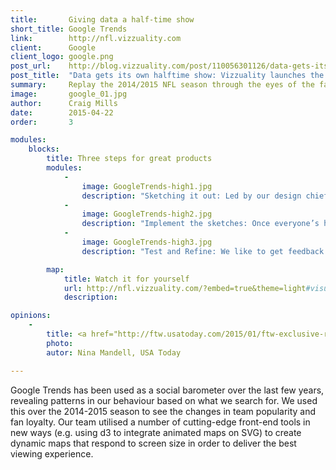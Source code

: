 ```yaml
---
title:       Giving data a half-time show
short_title: Google Trends
link:        http://nfl.vizzuality.com
client:      Google
client_logo: google.png
post_url:    http://blog.vizzuality.com/post/110056301126/data-gets-its-own-halftime-show-vizzuality
post_title:  "Data gets its own halftime show: Vizzuality launches the new Google Trends API"
summary:     Replay the 2014/2015 NFL season through the eyes of the fans using Google Trends data 
image:       google_01.jpg
author:      Craig Mills
date:        2015-04-22
order:       3

modules:
    blocks:
        title: Three steps for great products
        modules:
            -
                image: GoogleTrends-high1.jpg
                description: "Sketching it out: Led by our design chief <a href="http://www.vizzuality.com/about/sergio_estella">Sergio Estella</a>, the first step the team takes is to put together drawings and mock-ups that show what the visualisation could look like. We then test the sketches with different stakeholders to see how they react and refine them based on feedback.""
            -
                image: GoogleTrends-high2.jpg
                description: "Implement the sketches: Once everyone’s happy with the design, we start building. Working with multiple languages and techniques, we develop bespoke applications that unleash the vision in our designs; the only limit is our imagination.""
            -
                image: GoogleTrends-high3.jpg
                description: "Test and Refine: We like to get feedback as soon as possible, so that we build products that fit the needs of a user. Based on that, we keep making the product better until we finish with a beautiful visualisation."" 

        map: 
            title: Watch it for yourself
            url: http://nfl.vizzuality.com/?embed=true&theme=light#visualisation/1
            description: 

opinions:
    -
        title: <a href="http://ftw.usatoday.com/2015/01/ftw-exclusive-remember-the-great-storylines-of-the-2014-nfl-season-through-googles-data">"A great reminder of all the amazing moments in the NFL this year including Manning’s record, Odell Beckham Jr.’s catch and more.  </a>
        photo: 
        autor: Nina Mandell, USA Today

---
```

Google Trends has been used as a social barometer over the last few years, revealing patterns in our behaviour based on what we search for. We used this over the 2014-2015 season to see the changes in team popularity and fan loyalty. Our team utilised a number of cutting-edge front-end tools in new ways (e.g. using d3 to integrate animated maps on SVG) to create dynamic maps that respond to screen size in order to deliver the best viewing experience. 
